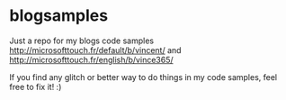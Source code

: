 # blogsamples
Just a repo for my blogs code samples http://microsofttouch.fr/default/b/vincent/ and http://microsofttouch.fr/english/b/vince365/

If you find any glitch or better way to do things in my code samples, feel free to fix it! :)
